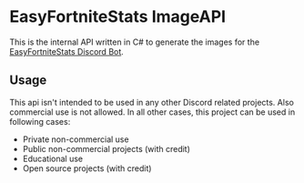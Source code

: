 ﻿# EasyFortniteStats ImageAPI
This is the internal API written in C# to generate the images for the [EasyFortniteStats Discord Bot](https://easyfnstats.com).

## Usage
This api isn't intended to be used in any other Discord related projects. Also commercial use is not allowed. In all other cases, this project can be used in following cases: 
- Private non-commercial use
- Public non-commercial projects (with credit)
- Educational use
- Open source projects (with credit)
